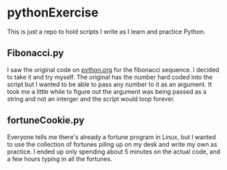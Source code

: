 # pythonExercise
This is just a repo to hold scripts I write as I learn and practice Python.

## Fibonacci.py
I saw the original code on [python.org](https://www.python.org/) for the fibonacci sequence. I decided to take it and try myself. The original has the number hard coded into the script but I wanted to be able to pass any number to it as an argument. It took me a little while to figure out the argument was being passed as a string and not an interger and the script would loop forever.

## fortuneCookie.py
Everyone tells me there's already a fortune program in Linux, but I wanted to use the collection of fortunes piling up on my desk and write my own as practice. I ended up only spending about 5 minutes on the actual code, and a few hours typing in all the fortunes.

